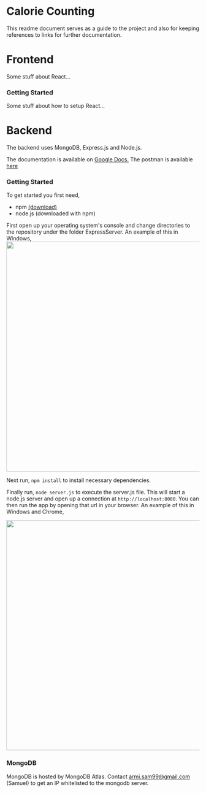# Calorie Counting
This readme document serves as a guide to the project and also for keeping references to links for further documentation.

# Frontend
Some stuff about React...
### Getting Started
Some stuff about how to setup React...

# Backend
The backend uses MongoDB, Express.js and Node.js. 

The documentation is available on [Google Docs.](https://docs.google.com/document/d/1IGp-tKLyITR1by4X_w0z_eS_EsLMuYM4Ql3BN7xiJkg/edit#)
The postman is available [here](https://www.getpostman.com/collections/799caafcdf17f9fd0bc5)

### Getting Started
To get started you first need,
- npm [(download)](https://www.npmjs.com/get-npm)
- node.js (downloaded with npm) 

First open up your operating system's console and change directories to the repository under the folder ExpressServer. An example of this in Windows,<br>
<img src="http://samuelarminana.com/u/16f5c0219-e753-4e80-acb9-b51ff2104fdc.png" width="600">

Next run, `npm install` to install necessary dependencies.

Finally run, `node server.js` to execute the server.js file. This will start a node.js server and open up a connection at `http://localhost:8080`. You can then run the app by opening that url in your browser. An example of this in Windows and Chrome,<br>

<img src="http://samuelarminana.com/u/15f08ea74-8967-4e2b-b53e-bd9339c074db.png" width="600">

### MongoDB
MongoDB is hosted by MongoDB Atlas.
Contact armi.sam99@gmail.com (Samuel) to get an IP whitelisted to the mongodb server.
